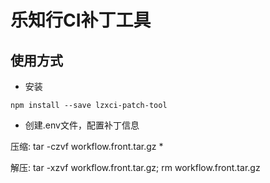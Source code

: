 # 乐知行CI补丁工具

## 使用方式

- 安装

```shell
npm install --save lzxci-patch-tool
```

- 创建.env文件，配置补丁信息

压缩: tar -czvf workflow.front.tar.gz *

解压: tar -xzvf workflow.front.tar.gz; rm workflow.front.tar.gz